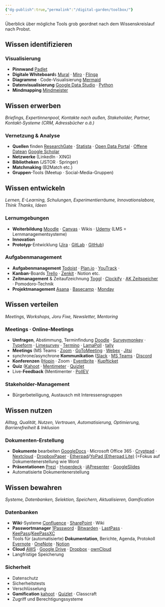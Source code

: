```yaml
---
{"dg-publish":true,"permalink":"/digital-garden/toolbox/"}
---
```


Überblick über mögliche Tools grob geordnet nach dem Wissenskreislauf nach Probst.

## Wissen identifizieren

### Visualisierung

- **Pinnwand** [Padlet](https://padlet.com/)
- **Digitale Whiteboard**s [Mural](https://www.mural.co/) &middot; [Miro](https://miro.com/) &middot; [Flinga](https://flinga.fi/)
- **Diagramme** &middot; Code-Visualisierung [Mermaid](https://mermaid.js.org/)
- **Datenvisualisierung** [Google Data Studio](https://lookerstudio.google.com/overview) &middot; [Python](https://www.python.org/)
- **Mindmapping** [Mindmeister](https://www.mindmeister.com/de)

## Wissen erwerben

_Briefings, Expertinnenpool, Kontakte nach außen, Stakeholder, Partner, Kontakt-Systeme (CRM, Adressbücher o.ä.)_

### Vernetzung & Analyse

- **Quellen** finden [ResearchGate](https://www.researchgate.net/) &middot; [Statista](https://statista.com/) &middot; [Open Data Portal](https://www.opendataportal.at/) &middot; [Offene Datean](https://www.data.gv.at/) [Google Scholar](https://scholar.google.com/)
- **Netzwerke** (LinkedIn &middot; XING)
- **Bibliotheken** (JSTOR &middot; Springer)
- **Matchmaking** (B2Match etc.)
- **Gruppen**-Tools (Meetup &middot; Social-Media-Gruppen)

## Wissen entwickeln

_Lernen, E-Learning, Schulungen, Experimentierräume, Innovationslabore, Think Thanks, Ideen_

### Lernumgebungen

 -  **Weiterbildung** [Moodle](https://www.instructure.com/canvas) &middot; [Canvas](https://www.instructure.com/canvas) &middot; Wikis &middot; [Udemy](https://www.udemy.com/) (LMS = Lernmanagementsysteme)
-  **Innovation**
-  **Prototyp**-Entwicklung ([Jira](https://jira.atlassian.com/) &middot; [GitLab](https://about.gitlab.com/) &middot; [GitHub](https://github.com/))

### Aufgabenmanagement

-  **Aufgabenmanagement** [Todoist](https://www.todoist.com/) &middot; [Plan.io](https://plan.io/) &middot; [YouTrack](https://www.jetbrains.com/de-de/youtrack/) &middot; 
-  **Kanban**-Boards [Trello](https://trello.com/de) &middot; [Zenkit](https://zenkit.com/de/) &middot; Notion etc.
-  **Zeitmanagement** & Zeitaufzeichnung [Toggl](https://toggl.com/) &middot; [Clockify](https://clockify.me/de/) &middot; [AK Zeitspeicher](https://ak-zeitspeicher.at/frontend/#/login) &middot; Pomodoro-Technik
-  **Projektmanagement** [Asana](https://asana.com/de) &middot; [Basecamp](https://basecamp.com/) &middot; [Monday](https://monday.com/)

## Wissen verteilen

_Meetings, Workshops, Joru Fixe, Newsletter, Mentoring_

### Meetings &middot; Online-Meetings

-  **Umfragen**, Abstimmung, Terminfindung [Doodle](https://doodle.com/de/) &middot; [Surveymonkey](https://de.surveymonkey.com/) &middot; [Typeform](https://www.typeform.com/) &middot; [Limesurvey](https://www.limesurvey.org/de) &middot; [Termino](https://www.termino.gv.at/) &middot; [LamaPoll](https://www.lamapoll.de/) &middot; [tally](https://tally.so/)
-  **Meetings** (MS Teams &middot; [Zoom](https://zoom.us/myhome) &middot; [GoToMeeting](https://www.goto.com/meeting) &middot; [Webex](https://www.webex.com/de/index.html) &middot; [Jitsi](https://jitsi.org/)
-  synchrone/asynchrone **Kommunikation** ([Slack](https://slack.com/) &middot; [MS Teams](https://www.microsoft.com/de-at/microsoft-teams/log-in) &middot; [Discord](https://discord.com/)
-  **Konferenzen** ([Hopin](https://hopin.com/) &middot; Zoom &middot; [Eventbrite](https://www.eventbrite.at/) &middot; [Kupfticket](https://kupfticket.com/en)
-  **Quiz** ([Kahoot](https://kahoot.it/) &middot; [Mentimeter](https://www.mentimeter.com/) &middot; [Quizlet](https://quizlet.com/de)
-  Live-**Feedback** (Mentimenter &middot; [PollEV](https://pollev.com/home)

### Stakeholder-Management

-  Bürgerbeteiligung, Austausch mit Interessensgruppen

## Wissen nutzen

_Alltag, Qualität, Nutzen, Vertrauen, Automatisierung, Optimierung, Barrierefreiheit & Inklusion_

### Dokumenten-Erstellung

-  **Dokumente** bearbeiten [GoogleDocs](https://docs.google.com/) &middot; Microsoft Office 365 &middot; [Cryptpad](https://cryptpad.fr/) &middot;  [Nextcloud](https://nextcloud.com/de/) &middot; [DropboxPaper](https://www.dropbox.com/paper/home) &middot; [Etherpad](https://etherpad.org/)/[YoPad (Etherpad Lite)](https://yopad.eu/) (=Fokus auf Dokumentenerstellung wie Word
-  **Präsentationen** [Prezi](https://prezi.com/de/) &middot; [Hyperdeck](https://hyperdeck.io/) &middot; [iAPresenter](https://ia.net/presenter) &middot; [GoogleSlides](https://docs.google.com/presentatio)
-  Automatisierte Dokumentenerstellung

## Wissen bewahren

_Systeme, Datenbanken, Selektion, Speichern, Aktualisieren, Gamification_

### Datenbanken

-  **Wiki**-Systeme [Confluence](https://www.atlassian.com/de/software/confluence) &middot; [SharePoint](https://www.microsoft.com/de-at/microsoft-365/sharepoint/collaboration) &middot; Wiki
-  **Passwortmanager** [1Password](https://1password.com/) &middot; [Bitwarden](https://bitwarden.com/) &middot; [LastPass](https://www.lastpass.com/) &middot; [KeePass](https://keepass.info/)/[KeePassXC](https://keepassxc.org/)
-  Tools für (automatisierte) **Dokumentation**, Berichte, Agenda, Protokoll [Evernote](https://evernote.com/de-de) &middot; [OneNote](https://www.onenote.com/) &middot; [Notion](https://www.notion.com/)
-  **Cloud** [AWS](https://aws.amazon.com/) &middot; [Google Drive](https://drive.google.com/) &middot; [Dropbox](https://www.dropbox.com/home) &middot; [ownCloud](https://owncloud.com/de/)
-  Langfristige Speicherung

### Sicherheit

-  Datenschutz
-  Sicherheitstests
-  Verschlüsselung
-  **Gamification** [kahoot](https://kahoot.it/) &middot; [Quizlet](https://quizlet.com/gb) &middot; Classcraft
-  Zugriff und Berechtigungssysteme